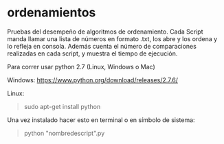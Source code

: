 ordenamientos
=============

Pruebas del desempeño de algoritmos de ordenamiento.
Cada Script manda llamar una lista de números en formato .txt, los abre y los ordena y lo refleja en consola.
Además cuenta el número de comparaciones realizadas en cada script, y muestra el tiempo de ejecución.

Para correr usar python 2.7 (Linux, Windows o Mac)

Windows: https://www.python.org/download/releases/2.7.6/

Linux: 
> sudo apt-get install python
 
Una vez instalado hacer esto en terminal o en símbolo de sistema:
> python "nombredescript".py

